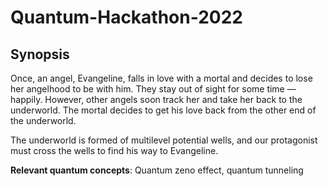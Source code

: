 # Quantum-Hackathon-2022

## Synopsis
Once, an angel, Evangeline, falls in love with a mortal and decides to lose her angelhood to be with him. They stay out of sight for some time — happily. However, other angels soon track her and take her back to the underworld. The mortal decides to get his love back from the other end of the underworld.

The underworld is formed of multilevel potential wells, and our protagonist must cross the wells to find his way to Evangeline.

**Relevant quantum concepts**: Quantum zeno effect, quantum tunneling
